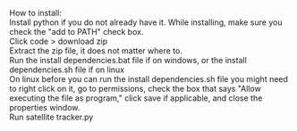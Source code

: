 How to install:   
Install python if you do not already have it. While installing, make sure you check the "add to PATH" check box.   
Click code > download zip   
Extract the zip file, it does not matter where to.   
Run the install dependencies.bat file if on windows, or the install dependencies.sh file if on linux   
On linux before you can run the install dependencies.sh file you might need to right click on it, go to permissions, check the box that says "Allow executing the file as program," click save if applicable, and close the properties window.   
Run satellite tracker.py